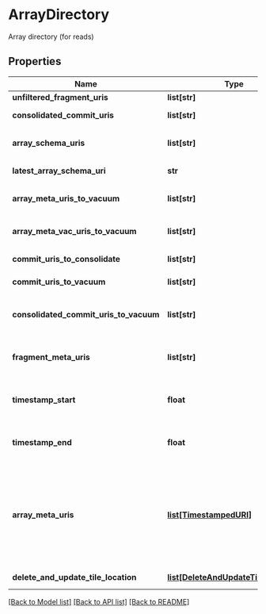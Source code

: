 # ArrayDirectory

Array directory (for reads)
## Properties
Name | Type | Description | Notes
------------ | ------------- | ------------- | -------------
**unfiltered_fragment_uris** | **list[str]** | fragment URIs | [optional] 
**consolidated_commit_uris** | **list[str]** | consolidated commit URI set | [optional] 
**array_schema_uris** | **list[str]** | URIs of all the array schema files | [optional] 
**latest_array_schema_uri** | **str** | latest array schema URI. | [optional] 
**array_meta_uris_to_vacuum** | **list[str]** | the array metadata files to vacuum | [optional] 
**array_meta_vac_uris_to_vacuum** | **list[str]** | the array metadata vac files to vacuum | [optional] 
**commit_uris_to_consolidate** | **list[str]** | the commit files to consolidate | [optional] 
**commit_uris_to_vacuum** | **list[str]** | the commit files to vacuum | [optional] 
**consolidated_commit_uris_to_vacuum** | **list[str]** | the consolidated commit files to vacuum | [optional] 
**fragment_meta_uris** | **list[str]** | the URIs of the consolidated fragment metadata files | [optional] 
**timestamp_start** | **float** | Only the files created after timestamp_start are listed | [optional] 
**timestamp_end** | **float** | Only the files created before timestamp_end are listed | [optional] 
**array_meta_uris** | [**list[TimestampedURI]**](TimestampedURI.md) | the timestamped filtered array metadata URIs, after removing the ones that need to be vacuumed and those that do not fall within | [optional] 
**delete_and_update_tile_location** | [**list[DeleteAndUpdateTileLocation]**](DeleteAndUpdateTileLocation.md) | the location of delete tiles | [optional] 

[[Back to Model list]](../README.md#documentation-for-models) [[Back to API list]](../README.md#documentation-for-api-endpoints) [[Back to README]](../README.md)


